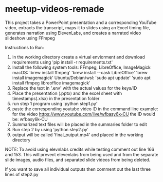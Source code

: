 # meetup-videos-remade
This project takes a PowerPoint presentation and a corresponding YouTube video, extracts the transcript, maps it to slides using an Excel timing file, generates narration using ElevenLabs, and creates a narrated video slideshow using FFmpeg


Instructions to Run:
1. In the working directory create a virtual enviorment and download requirements using 'pip install -r requirements.txt'
2. Install the following system tools: FFmpeg, LibreOffice, ImageMagick
    macOS:
        'brew install ffmpeg' 'brew install --cask LibreOffice' 'brew install imagemagick'
    Ubuntu/Debian/wsl:
        'sudo apt update'
        'sudo apt install ffmpeg libreoffice imagemagick'
3. Replace the text in '.env' with the actual values for the keys/ID
4. Place the presentation (.pptx) and the excel sheet with timestamps(.xlsx) in the presentation folder
5. run step 1 program using 'python step1.py'
6. paste the corresponding youtube video ID in the command line
example:
for the video https://www.youtube.com/live/wfbasy6k-CU
the ID would be: wfbasy6k-CU
7. Summarized text files will be placed in the summaries folder to edit
8. Run step 2 by using 'python step2.py'
9. output will be called 'final_output.mp4' and placed in the working directory

NOTE: To avoid using elevnlabs credits while testing comment out line 166 and 153. This will prevent elevenlabs from being used and from the separate slide images, audio files, and separated slide videos from being deleted.

If you want to save all individual outputs then comment out the last three lines of step2.py
